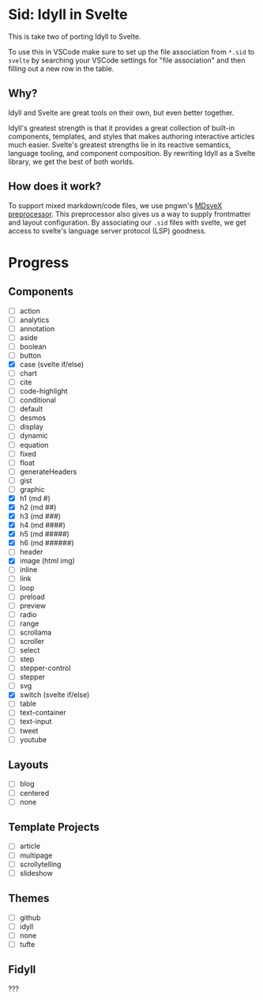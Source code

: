 # Sid: Idyll in Svelte

This is take two of porting Idyll to Svelte.

To use this in VSCode make sure to set up the file association from `*.sid` to `svelte` by searching
your VSCode settings for "file association" and then filling out a new row in the table.

## Why?

Idyll and Svelte are great tools on their own, but even better together.

Idyll's greatest strength is that it provides a great collection of built-in components, templates, and styles
that makes authoring interactive articles much easier. Svelte's greatest strengths lie in its
reactive semantics, language tooling, and component composition. By rewriting Idyll as a Svelte
library, we get the best of both worlds.

## How does it work?

To support mixed markdown/code files, we use pngwn's [MDsveX
preprocessor](https://github.com/pngwn/MDsveX). This preprocessor also gives us a way to supply
frontmatter and layout configuration. By associating our `.sid` files with svelte, we get access to
svelte's language server protocol (LSP) goodness.

# Progress

## Components
- [ ] action
- [ ] analytics
- [ ] annotation
- [ ] aside
- [ ] boolean
- [ ] button
- [x] case (svelte if/else)
- [ ] chart
- [ ] cite
- [ ] code-highlight
- [ ] conditional
- [ ] default
- [ ] desmos
- [ ] display
- [ ] dynamic
- [ ] equation
- [ ] fixed
- [ ] float
- [ ] generateHeaders
- [ ] gist
- [ ] graphic
- [x] h1 (md #)
- [x] h2 (md ##)
- [x] h3 (md ###)
- [x] h4 (md ####)
- [x] h5 (md #####)
- [x] h6 (md ######)
- [ ] header
- [x] image (html img)
- [ ] inline
- [ ] link
- [ ] loop
- [ ] preload
- [ ] preview
- [ ] radio
- [ ] range
- [ ] scrollama
- [ ] scroller
- [ ] select
- [ ] step
- [ ] stepper-control
- [ ] stepper
- [ ] svg
- [x] switch (svelte if/else)
- [ ] table
- [ ] text-container
- [ ] text-input
- [ ] tweet
- [ ] youtube

## Layouts
- [ ] blog
- [ ] centered
- [ ] none

## Template Projects
- [ ] article
- [ ] multipage
- [ ] scrollytelling
- [ ] slideshow

## Themes
- [ ] github
- [ ] idyll
- [ ] none
- [ ] tufte

## Fidyll

???